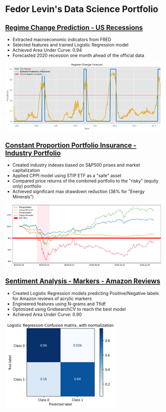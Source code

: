 # Fedor Levin's Data Science Portfolio

## [Regime Change Prediction - US Recessions](https://github.com/fedormlevin/regime-change/blob/main/README.md)

- Extracted macroeconomic indicators from FRED
- Selected features and trained Logistic Regression model
- Achieved Area Under Curve: 0.94
- Forecasted 2020 recession one month ahead of the official data<br>

![image info](./regime_ch.png)

## [Constant Proportion Portfolio Insurance - Industry Portfolio](https://github.com/fedormlevin/cppi-industry-portfolio/blob/main/README.md)

- Created industry indexes based on S&P500 prises and market capitalization
- Applied CPPI model using STIP ETF as a "safe" asset
- Compared price returns of the combined portfolio to the "risky" (equity only) portfolio
- Achieved significant max drawdown reduction (38% for "Energy Minerals")

![image info](./riskysafe.png)

## [Sentiment Analysis - Markers - Amazon Reviews](https://github.com/fedormlevin/sentiment-amazon-markers-reviews/blob/main/README.md)

- Created Logistic Regression models predicting Positive/Negative labels for Amazon reviews of acrylic markers
- Engineered features using N-grams and Tfidf
- Optimized using GridsearchCV to reach the best model
- Achieved Area Under Curve: 0.90<br>

![image info](./truevspredicted.png)
